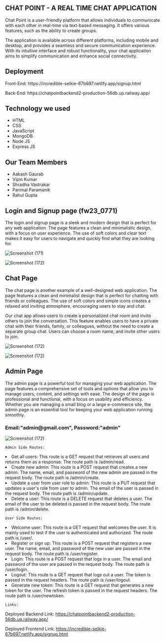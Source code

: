 <h2>CHAT POINT - A REAL TIME CHAT APPLICATION</h2>

<p>Chat Point is a user-friendly platform that allows individuals to communicate with each other in real-time via text-based messaging. It offers various features, such as the ability to create groups. 
  
The application is available across different platforms, including mobile and desktop, and provides a seamless and secure communication experience. With its intuitive interface and robust functionality, your chat application aims to simplify communication and enhance social connectivity.</p>

<h2>Deployment</h2>  
    <p>Front-End: https://incredible-selkie-67b697.netlify.app/signup.html</p>   
    <p>Back-End: https://chatpointbackend2-production-56db.up.railway.app/</p>
    
<h2>Technology we used</h2>
  
 <ul>
     <li>HTML</li>
     <li>CSS</li>
     <li>JavaScript</li>
     <li>MongoDB</li>  
     <li>Node JS</li>
     <li>Express JS</li>
</ul>
    
<h2>Our Team Members</h2>

   <ul> 
     <li>Aakash Gaurab</li>
     <li>Vipin Kumar</li>
     <li>Shradha Vastrakar</li>
     <li>Parimal Paramanik</li>  
     <li>Rahul Gupta</li>
    </ul>
    
<h2>Login and Signup page (fw23_0771)</h2>

<p>The login and signup page is a sleek and modern design that is perfect for any web application. The page features a clean and minimalistic design, with a focus on user experience. The use of soft colors and clear text makes it easy for users to navigate and quickly find what they are looking for.</p>

![Screenshot (171)](https://user-images.githubusercontent.com/115460277/228595398-e6cd1d59-b4f7-48d1-8043-73b35de01282.png)

![Screenshot (172)](https://user-images.githubusercontent.com/115460277/228595466-af683247-76be-4c7e-8823-07b1f3719fcf.png)

<h2>Chat Page</h2>

<p>The chat page is another example of a well-designed web application. The page features a clean and minimalist design that is perfect for chatting with friends or colleagues. The use of soft colors and simple icons creates a relaxed and inviting atmosphere, encouraging users to stay and chat.

  
Our chat app allows users to create a personalized chat room and invite others to join the conversation. This feature enables users to have a private chat with their friends, family, or colleagues, without the need to create a separate group chat. Users can choose a room name, and invite other users to join.
</p>

![Screenshot (172)](https://github.com/AakashGaurab/responsible-stomach-8778/blob/main/Chat.png)

![Screenshot (172)](https://github.com/AakashGaurab/responsible-stomach-8778/blob/main/Entry.png)


<h2>Admin Page</h2>

<p>The admin page is a powerful tool for managing your web application. The page features a comprehensive set of tools and options that allow you to manage users, content, and settings with ease. The design of the page is professional and functional, with a focus on usability and efficiency. Whether you are managing a small blog or a large e-commerce site, the admin page is an essential tool for keeping your web application running smoothly.</p>
<h3>Email:"admin@gmail.com", Password:"admin"</h3>

![Screenshot (172)](https://github.com/AakashGaurab/responsible-stomach-8778/blob/main/Admin.png)

<!-- Admin Side Routes

Get all users (get Request)
/admin/read

Create New Admin (post Request)
/admin/create (pass in body name, email, password)

update a user from user role to admin (Put Request)
/admin/update (pass in body email of the user)

delete a user (delete Request)
/admin/delete (pass in body email of the user)

User side Routes

To welcome user (Get Request)
/user/

To register or signup (Post Request)
/user/register (pass in body name, email, password)

For login (Post Request)
/user/login (pass in body email, password)

For logout (Get Request)
/user/logout (pass the token in headers)

To generate new token (Get Request)
/user/newtoken (pass the refresh token in headers) -->
    
    Admin Side Routes:

<li>Get all users: This route is a GET request that retrieves all users and returns them as a response. The route path is /admin/read.</li>
<li>Create new admin: This route is a POST request that creates a new admin. The name, email, and password of the new admin are passed in the request body. The route path is /admin/create.</li>
<li>Update a user from user role to admin: This route is a PUT request that updates a user's role from user to admin. The email of the user is passed in the request body. The route path is /admin/update.</li>
<li>Delete a user: This route is a DELETE request that deletes a user. The email of the user to be deleted is passed in the request body. The route path is /admin/delete.</li>

    User Side Routes:

<li>Welcome user: This route is a GET request that welcomes the user. It is mainly used to test if the user is authenticated and authorized. The route path is /user/.</li>
<li>Register or sign up: This route is a POST request that registers a new user. The name, email, and password of the new user are passed in the request body. The route path is /user/register.</li>
<li>Login: This route is a POST request that logs in a user. The email and password of the user are passed in the request body. The route path is /user/login.</li>
<li>Logout: This route is a GET request that logs out a user. The token is passed in the request headers. The route path is /user/logout.</li>
<li>Generate new token: This route is a GET request that generates a new token for the user. The refresh token is passed in the request headers. The route path is /user/newtoken.</li>
    
    Links:
    
Deployed Backend Link: https://chatpointbackend2-production-56db.up.railway.app/

Deployed Frontend Link: https://incredible-selkie-67b697.netlify.app/signup.html


